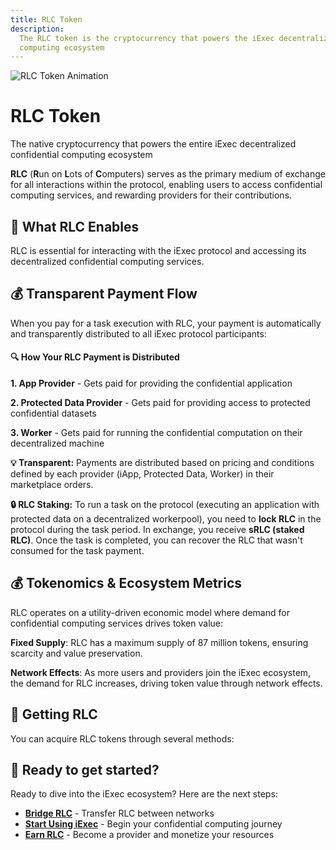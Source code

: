 ```yaml
---
title: RLC Token
description:
  The RLC token is the cryptocurrency that powers the iExec decentralized
  computing ecosystem
---
```


<div class="flex flex-col items-center mb-8">
  <img :src="rlcGif" alt="RLC Token Animation" class="w-80 h-80 mb-0" />
  <h1 class="text-3xl font-bold text-center mb-2">RLC Token</h1>
  <p class="text-lg text-center text-gray-600 max-w-2xl">The native cryptocurrency that powers the entire iExec decentralized confidential computing ecosystem</p>
</div>

**RLC** (**R**un on **L**ots of **C**omputers) serves as the primary medium of
exchange for all interactions within the protocol, enabling users to access
confidential computing services, and rewarding providers for their
contributions.

## 🎯 What RLC Enables

RLC is essential for interacting with the iExec protocol and accessing its
decentralized confidential computing services.

## 💰 Transparent Payment Flow

When you pay for a task execution with RLC, your payment is automatically and
transparently distributed to all iExec protocol participants:

<div class="bg-gradient-to-r from-blue-50 to-blue-100 dark:from-blue-900/20 dark:to-blue-800/20 rounded-lg px-4 border border-blue-200 dark:border-blue-700 my-0">
  <h4 class="text-lg font-semibold text-blue-800 dark:text-blue-200">🔍 How Your RLC Payment is Distributed</h4>
  
  **1. App Provider** - Gets paid for providing the confidential application
  
  **2. Protected Data Provider** - Gets paid for providing access to protected confidential datasets
  
  **3. Worker** - Gets paid for running the confidential computation on their decentralized machine
</div>

**💡 Transparent:** Payments are distributed based on pricing and conditions
defined by each provider (iApp, Protected Data, Worker) in their marketplace
orders.

**🔒 RLC Staking:** To run a task on the protocol (executing an application with
protected data on a decentralized workerpool), you need to **lock RLC** in the
protocol during the task period. In exchange, you receive **sRLC (staked RLC)**.
Once the task is completed, you can recover the RLC that wasn't consumed for the
task payment.

## 💰 Tokenomics & Ecosystem Metrics

RLC operates on a utility-driven economic model where demand for confidential
computing services drives token value:

**Fixed Supply**: RLC has a maximum supply of 87 million tokens, ensuring
scarcity and value preservation.

**Network Effects**: As more users and providers join the iExec ecosystem, the
demand for RLC increases, driving token value through network effects.

<ImageViewer
    :image-url-dark="duneDashboard"
    image-alt="RLC Token Economics Dashboard"
    link-url="https://dune.com/datawarlock/arbitrum-economics"
    caption="🔗 Access iExec Dune Dashboard"
  />

## 🔄 Getting RLC

You can acquire RLC tokens through several methods:

<div class="grid grid-cols-1 md:grid-cols-2 gap-6 my-8">
  <FeatureCard
    title="Centralized Exchanges"
    icon="mdi:store"
    icon-color="text-indigo-500"
    :features="[
      { text: 'View all available CEX on CoinMarketCap', link: 'https://coinmarketcap.com/fr/currencies/rlc/' },
      'High liquidity markets',
      'Fiat to RLC purchase options'
    ]"
  />
  
  <FeatureCard
    title="Decentralized Exchanges"
    icon="mdi:waves"
    icon-color="text-purple-500"
    :features="[
      { text: 'ETH: RLC/ETH on Uniswap', link: 'https://app.uniswap.org/explore/pools/ethereum/0x56Ea002B411FD5887E55329852D5777EcB170713' },
      'ARB: RLC/ETH (coming soon)',
      'High liquidity DEX trading'
    ]"
  />
  
  <FeatureCard
    title="Cross-Chain Bridging"
    icon="mdi:bridge"
    icon-color="text-teal-500"
    :features="[
      'Bellecour Bridge',
      'Stargate Bridge (Arbitrum)',
    ]"
  />
  
  <FeatureCard
    title="Earn RLC"
    icon="mdi:diamond"
    icon-color="text-pink-500"
    :features="[
      'Develop confidential apps',
      'Monetize protected datasets',
      'Become a compute provider',
    ]"
  />
</div>

## 🚀 Ready to get started?

Ready to dive into the iExec ecosystem? Here are the next steps:

- **[Bridge RLC](./tooling-and-explorers/bridge.md)** - Transfer RLC between
  networks
- **[Start Using iExec](./quick-start.md)** - Begin your confidential computing
  journey
- **[Earn RLC](../manage-data/guides/create-and-share-access.md)** - Become a
  provider and monetize your resources

<script setup>
import ImageViewer from '../components/ImageViewer.vue';
import FeatureCard from '../components/FeatureCard.vue';

// Assets
import rlcGif from '../assets/rlc/rlc.gif';
import duneDashboard from '../assets/rlc/dune-dashboard.png';
</script>
